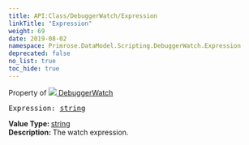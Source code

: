 ```yaml
---
title: API:Class/DebuggerWatch/Expression
linkTitle: "Expression"
weight: 69
date: 2019-08-02
namespace: Primrose.DataModel.Scripting.DebuggerWatch.Expression
deprecated: false
no_list: true
toc_hide: true
---
```

Property of <a href="/docs/api-reference/Class/DebuggerWatch"><img src="/icons/silk/magnify.png"/>&nbsp;DebuggerWatch</a>
<pre class="method-declaration">
Expression: <a class="type" href="/docs/api-reference/System/string">string</a></pre>
<b>Value Type: </b>
<a class="type" href="/docs/api-reference/System/string">string</a>
<br/>
<b>Description: </b>
The watch expression.

